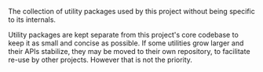 The collection of utility packages used by this project without being
specific to its internals.

Utility packages are kept separate from this project's core codebase to
keep it as small and concise as possible. If some utilities grow larger
and their APIs stabilize, they may be moved to their own repository, to
facilitate re-use by other projects. However that is not the priority.
